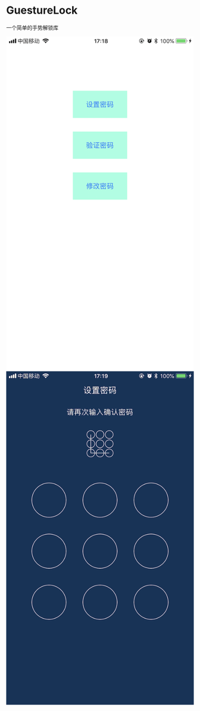 # GuestureLock
一个简单的手势解锁库

![](https://github.com/xttxqjfg/GuestureLock/blob/master/IMG_1999.PNG)
![](https://github.com/xttxqjfg/GuestureLock/blob/master/IMG_2001.PNG)


